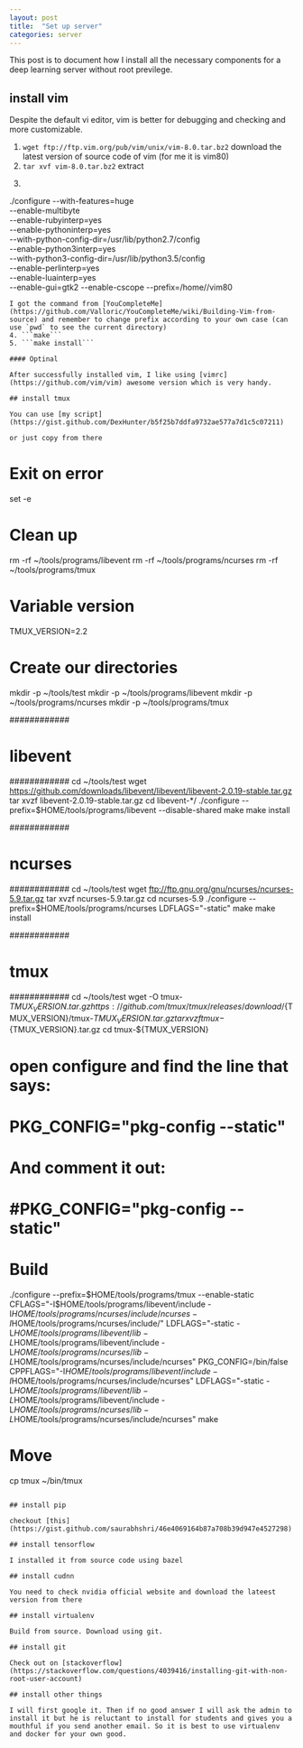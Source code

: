 ```yaml
---
layout: post
title:  "Set up server"
categories: server
---
```


This post is to document how I install all the necessary components for a deep learning server without root previlege.

## install vim

Despite the default vi editor, vim is better for debugging and checking and more customizable.

1. ```wget ftp://ftp.vim.org/pub/vim/unix/vim-8.0.tar.bz2``` download the latest version of source code of vim (for me it is vim80)
2. ```tar xvf vim-8.0.tar.bz2``` extract
3. ```
./configure --with-features=huge \
            --enable-multibyte \
            --enable-rubyinterp=yes \
            --enable-pythoninterp=yes \
            --with-python-config-dir=/usr/lib/python2.7/config \
            --enable-python3interp=yes \
            --with-python3-config-dir=/usr/lib/python3.5/config \
            --enable-perlinterp=yes \
            --enable-luainterp=yes \
            --enable-gui=gtk2 --enable-cscope --prefix=/home/<your username>/vim80
```
I got the command from [YouCompleteMe](https://github.com/Valloric/YouCompleteMe/wiki/Building-Vim-from-source) and remember to change prefix according to your own case (can use `pwd` to see the current directory)
4. ```make```
5. ```make install```

#### Optinal

After successfully installed vim, I like using [vimrc](https://github.com/vim/vim) awesome version which is very handy.

## install tmux

You can use [my script](https://gist.github.com/DexHunter/b5f25b7ddfa9732ae577a7d1c5c07211)

or just copy from there

```
# Exit on error #
set -e

# Clean up #
rm -rf ~/tools/programs/libevent
rm -rf ~/tools/programs/ncurses
rm -rf ~/tools/programs/tmux

# Variable version #
TMUX_VERSION=2.2

# Create our directories #
mkdir -p ~/tools/test
mkdir -p ~/tools/programs/libevent
mkdir -p ~/tools/programs/ncurses
mkdir -p ~/tools/programs/tmux

############
# libevent #
############
cd ~/tools/test
wget https://github.com/downloads/libevent/libevent/libevent-2.0.19-stable.tar.gz
tar xvzf libevent-2.0.19-stable.tar.gz
cd libevent-*/
./configure --prefix=$HOME/tools/programs/libevent --disable-shared
make
make install

############
# ncurses  #
############
cd ~/tools/test
wget ftp://ftp.gnu.org/gnu/ncurses/ncurses-5.9.tar.gz
tar xvzf ncurses-5.9.tar.gz
cd ncurses-5.9
./configure --prefix=$HOME/tools/programs/ncurses LDFLAGS="-static"
make
make install

############
# tmux     #
############
cd ~/tools/test
wget -O tmux-${TMUX_VERSION}.tar.gz https://github.com/tmux/tmux/releases/download/${TMUX_VERSION}/tmux-${TMUX_VERSION}.tar.gz
tar xvzf tmux-${TMUX_VERSION}.tar.gz
cd tmux-${TMUX_VERSION}

# open configure and find the line that says:
# PKG_CONFIG="pkg-config --static"
# And comment it out:
# #PKG_CONFIG="pkg-config --static"

# Build #
./configure --prefix=$HOME/tools/programs/tmux --enable-static CFLAGS="-I$HOME/tools/programs/libevent/include -I$HOME/tools/programs/ncurses/include/ncurses -I$HOME/tools/programs/ncurses/include/" LDFLAGS="-static -L$HOME/tools/programs/libevent/lib -L$HOME/tools/programs/libevent/include -L$HOME/tools/programs/ncurses/lib -L$HOME/tools/programs/ncurses/include/ncurses" PKG_CONFIG=/bin/false
CPPFLAGS="-I$HOME/tools/programs/libevent/include -I$HOME/tools/programs/ncurses/include/ncurses" LDFLAGS="-static -L$HOME/tools/programs/libevent/lib -L$HOME/tools/programs/libevent/include -L$HOME/tools/programs/ncurses/lib -L$HOME/tools/programs/ncurses/include/ncurses" make

# Move #
cp tmux ~/bin/tmux
```

## install pip

checkout [this](https://gist.github.com/saurabhshri/46e4069164b87a708b39d947e4527298)

## install tensorflow

I installed it from source code using bazel

## install cudnn

You need to check nvidia official website and download the lateest version from there

## install virtualenv

Build from source. Download using git.

## install git

Check out on [stackoverflow](https://stackoverflow.com/questions/4039416/installing-git-with-non-root-user-account)

## install other things

I will first google it. Then if no good answer I will ask the admin to install it but he is reluctant to install for students and gives you a mouthful if you send another email. So it is best to use virtualenv and docker for your own good.
